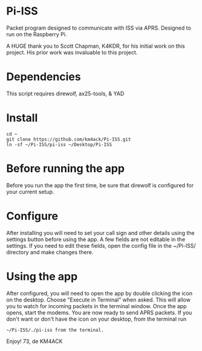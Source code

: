 # Pi-ISS
Packet program designed to communicate with ISS via APRS. Designed to run on the Raspberry Pi.

A HUGE thank you to Scott Chapman, K4KDR, for his initial work on this project.
His prior work was invaluable to this project.

# Dependencies
This script requires
direwolf, ax25-tools, & YAD

# Install
```
cd ~
git clone https://github.com/km4ack/Pi-ISS.git
ln -sf ~/Pi-ISS/pi-iss ~/Desktop/Pi-ISS
```

# Before running the app
Before you run the app the first time, be sure that direwolf is configured for your current setup.

# Configure
After installing you will need to set your call sign and other details using the settings button before using the app.
A few fields are not editable in the settings. If you need to edit these fields, open the config file in the ~/Pi-ISS/
directory and make changes there.

# Using the app
After configured, you will need to open the app by double clicking the icon on the desktop. Choose "Execute in Terminal" when asked.
This will allow you to watch for incoming packets in the terminal window.
Once the app opens, start the modems. You are now ready to send APRS packets. If you don't want or don't have the icon
on your desktop, from the terminal run 

```
~/Pi-ISS/./pi-iss from the terminal.
```

Enjoy!
73, de KM4ACK
